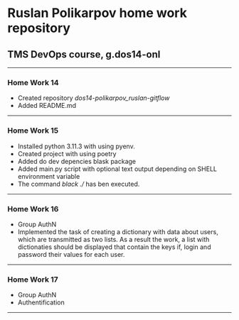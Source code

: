# Ruslan Polikarpov home work repository 

## TMS DevOps course, g.dos14-onl
____

### Home Work 14

- Created repository *dos14-polikarpov_ruslan-gitflow*
- Added README.md
____

### Home Work 15

- Installed python 3.11.3 with using pyenv.
- Created project with using poetry
- Added do dev depencies blask package
- Added main.py script with optional text output depending on SHELL environment variable
- The command *black ./* has ben executed.
____

### Home Work 16

- Group AuthN
- Implemented the task of creating a dictionary with data about users, which are transmitted as two lists.
 As a result the work, a list with dictionaties should be displayed that contain the keys if, login and password their values for each user.
____

### Home Work 17
- Group AuthN
- Authentification 
____
